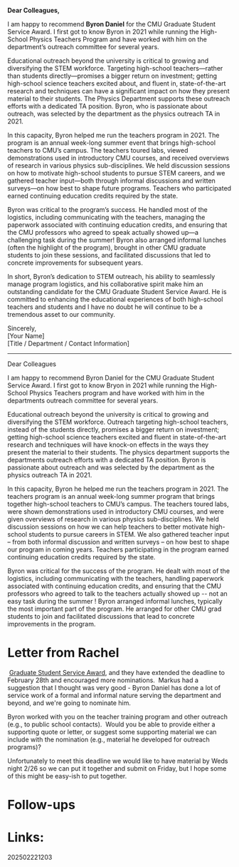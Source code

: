 
**Dear Colleagues,**

I am happy to recommend **Byron Daniel** for the CMU Graduate Student Service Award. I first got to know Byron in 2021 while running the High-School Physics Teachers Program and have worked with him on the department’s outreach committee for several years.

Educational outreach beyond the university is critical to growing and diversifying the STEM workforce. Targeting high-school teachers—rather than students directly—promises a bigger return on investment; getting high-school science teachers excited about, and fluent in, state-of-the-art research and techniques can have a significant impact on how they present material to their students. The Physics Department supports these outreach efforts with a dedicated TA position. Byron, who is passionate about outreach, was selected by the department as the physics outreach TA in 2021.

In this capacity, Byron helped me run the teachers program in 2021. The program is an annual week-long summer event that brings high-school teachers to CMU’s campus. The teachers toured labs, viewed demonstrations used in introductory CMU courses, and received overviews of research in various physics sub-disciplines. We held discussion sessions on how to motivate high-school students to pursue STEM careers, and we gathered teacher input—both through informal discussions and written surveys—on how best to shape future programs. Teachers who participated earned continuing education credits required by the state.

Byron was critical to the program’s success. He handled most of the logistics, including communicating with the teachers, managing the paperwork associated with continuing education credits, and ensuring that the CMU professors who agreed to speak actually showed up—a challenging task during the summer! Byron also arranged informal lunches (often the highlight of the program), brought in other CMU graduate students to join these sessions, and facilitated discussions that led to concrete improvements for subsequent years.

In short, Byron’s dedication to STEM outreach, his ability to seamlessly manage program logistics, and his collaborative spirit make him an outstanding candidate for the CMU Graduate Student Service Award. He is committed to enhancing the educational experiences of both high-school teachers and students and I have no doubt he will continue to be a tremendous asset to our community. 

Sincerely,  
[Your Name]  
[Title / Department / Contact Information]


----

Dear Colleagues

I am happy to recommend Byron Daniel for the CMU Graduate Student Service Award. I first got to know Bryon in 2021 while running the High-School Physics Teachers program and have worked with him in the departments outreach committee for several years.

Educational outreach beyond the university is critical to growing and diversifying the STEM workforce. Outreach targeting high-school teachers, instead of the students directly, promises a bigger return on investment; getting high-school science teachers excited and fluent in state-of-the-art research and techniques will have knock-on effects in the ways they present the material to their students. The physics department supports the departments outreach efforts with a dedicated TA position. Byron is passionate about outreach and was selected by the department as the physics outreach TA in 2021.

In this capacity, Byron he helped me run the teachers program in 2021.  The teachers program is an annual week-long summer program that brings together high-school teachers to CMU’s campus.  The teachers toured labs, were shown demonstrations used in introductory CMU courses, and were given overviews of research in various physics sub-disciplines. We held discussion sessions on how we can help teachers to better motivate high-school students to pursue careers in STEM. We also gathered teacher input – from both informal discussion and written surveys – on how best to shape our program in coming years. Teachers participating in the program earned continuing education credits required by the state. 

Byron was critical for the success of the program. He dealt with most of the logistics, including communicating with the teachers, handling paperwork associated with continuing education credits, and ensuring that the CMU professors who agreed to talk to the teachers actually showed up -- not an easy task during the summer ! Byron arranged informal lunches, typically the most important part of the program. He arranged for other CMU grad students to join and facilitated discussions that lead to concrete improvements in the program. 






# Letter from Rachel

 [Graduate Student Service Award](https://www.cmu.edu/celebration-of-education/graduate-student-service/index.html), and they have extended the deadline to February 28th and encouraged more nominations.  Markus had a suggestion that I thought was very good - Byron Daniel has done a lot of service work of a formal and informal nature serving the department and beyond, and we're going to nominate him.

  
Byron worked with you on the teacher training program and other outreach (e.g., to public school contacts).  Would you be able to provide either a supporting quote or letter, or suggest some supporting material we can include with the nomination (e.g., material he developed for outreach programs)?  

Unfortunately to meet this deadline we would like to have material by Weds night 2/26 so we can put it together and submit on Friday, but I hope some of this might be easy-ish to put together.



# Follow-ups


# Links: 



202502221203
